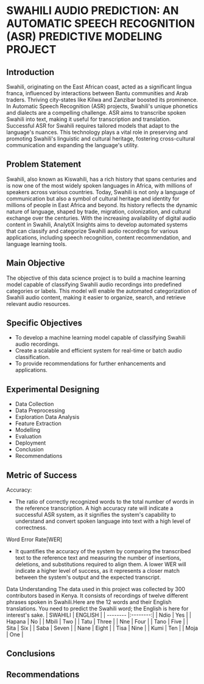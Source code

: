 # SWAHILI AUDIO PREDICTION: AN AUTOMATIC SPEECH RECOGNITION (ASR) PREDICTIVE MODELING PROJECT
## Introduction
Swahili, originating on the East African coast, acted as a significant lingua franca, influenced by interactions between Bantu communities and Arab traders. Thriving city-states like Kilwa and Zanzibar boosted its prominence. In Automatic Speech Recognition (ASR) projects, Swahili's unique phonetics and dialects are a compelling challenge. ASR aims to transcribe spoken Swahili into text, making it useful for transcription and translation. Successful ASR for Swahili requires tailored models that adapt to the language's nuances. This technology plays a vital role in preserving and promoting Swahili's linguistic and cultural heritage, fostering cross-cultural communication and expanding the language's utility.

## Problem Statement
Swahili, also known as Kiswahili, has a rich history that spans centuries and is now one of the most widely spoken languages in Africa, with millions of speakers across various countries. Today, Swahili is not only a language of communication but also a symbol of cultural heritage and identity for millions of people in East Africa and beyond. Its history reflects the dynamic nature of language, shaped by trade, migration, colonization, and cultural exchange over the centuries.
With the increasing availability of digital audio content in Swahili, AnalytiX Insights aims to develop automated systems that can classify and categorize Swahili audio recordings for various applications, including speech recognition, content recommendation, and language learning tools.

## Main Objective
The objective of this data science project is to build a machine learning model capable of classifying Swahili audio recordings into predefined categories or labels. This model will enable the automated categorization of Swahili audio content, making it easier to organize, search, and retrieve relevant audio resources.

## Specific Objectives
 - To develop a machine learning model capable of classifying Swahili audio recordings.
 - Create a scalable and efficient system for real-time or batch audio classification.
 - To provide recommendations for further enhancements and applications.

## Experimental Designing

* Data Collection
* Data Preprocessing
* Exploration Data Analysis
* Feature Extraction
* Modelling
* Evaluation
* Deployment
* Conclusion
* Recommendations

## Metric of Success
Accuracy:
* The ratio of correctly recognized words to the total number of words in the reference transcription. A high accuracy rate will indicate a successful ASR system, as it signifies the system's capability to understand and convert spoken language into text with a high level of correctness.

Word Error Rate[WER]
* It quantifies the accuracy of the system by comparing the transcribed text to the reference text and measuring the number of insertions, deletions, and substitutions required to align them. A lower WER will indicate a higher level of success, as it represents a closer match between the system's output and the expected transcript.


Data Understanding
The data used in this project was collected by 300 contributors based in Kenya. It consists of recordings of twelve different phrases spoken in Swahili.Here are the 12 words and their English translations. You need to predict the Swahili word; the English is here for interest's sake.
| SWAHILI  | ENGLISH  |
| -------- |:--------:|
| Ndio     | Yes      |
| Hapana   | No       |
| Mbili    | Two      |
| Tatu     | Three      |
| Nne     | Four      |
| Tano     | Five      |
| Sita     | Six      |
| Saba     | Seven      |
| Nane     | Eight      |
| Tisa     | Nine      |
| Kumi     | Ten      |
| Moja     | One      |



## Conclusions


## Recommendations




